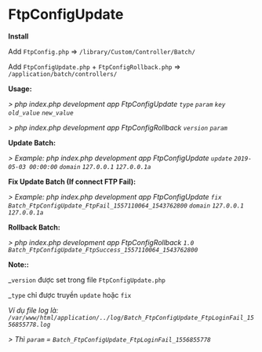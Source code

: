 # FtpConfigUpdate

**Install**

Add `FtpConfig.php` => `/library/Custom/Controller/Batch/`

Add `FtpConfigUpdate.php` + `FtpConfigRollback.php` => `/application/batch/controllers/`

**Usage:**

_>  php index.php development app FtpConfigUpdate `type` `param` `key` `old_value` `new_value`_

_> php index.php development app FtpConfigRollback `version` `param`_

**Update Batch:**

_>  Example: php index.php development app FtpConfigUpdate `update` `2019-05-03 00:00:00` `domain` `127.0.0.1` `127.0.0.1a`_

**Fix Update Batch (If connect FTP Fail):**

_>  Example: php index.php development app FtpConfigUpdate `fix` `Batch_FtpConfigUpdate_FtpFail_1557110064_1543762800` `domain` `127.0.0.1` `127.0.0.1a`_

**Rollback Batch:**

_> php index.php development app FtpConfigRollback `1.0` `Batch_FtpConfigUpdate_FtpSuccess_1557110064_1543762800`_

**Note::** 

_`version` được set trong file `FtpConfigUpdate.php`

_`type` chỉ được truyền `update` hoặc `fix`

_Ví dụ file log là: `/var/www/html/application/../log/Batch_FtpConfigUpdate_FtpLoginFail_1556855778.log`_

_> Thì `param` = `Batch_FtpConfigUpdate_FtpLoginFail_1556855778`_

